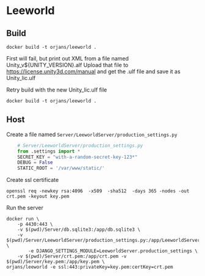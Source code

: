 # Leeworld

## Build

    docker build -t orjans/leeworld .

First will fail, but print out XML from a file named Unity_v${UNITY_VERSION}.alf
Upload that file to https://license.unity3d.com/manual and get the .ulf file and save it as Unity_lic.ulf

Retry build with the new Unity_lic.ulf file

    docker build -t orjans/leeworld .

## Host

Create a file named `Server/LeeworldServer/production_settings.py`

```python
    # Server/LeeworldServer/production_settings.py
    from .settings import *
    SECRET_KEY = "with-a-random-secret-key-123*"
    DEBUG = False
    STATIC_ROOT = '/var/www/static/'
```

Create ssl certificate

    openssl req -newkey rsa:4096  -x509  -sha512  -days 365 -nodes -out crt.pem -keyout key.pem

Run the server

    docker run \
        -p 4430:443 \
        -v $(pwd)/Server/db.sqlite3:/app/db.sqlite3 \
        -v $(pwd)/Server/LeeworldServer/production_settings.py:/app/LeeworldServer/production_settings.py \
            -e DJANGO_SETTINGS_MODULE=LeeworldServer.production_settings \
        -v $(pwd)/Server/crt.pem:/app/crt.pem -v $(pwd)/Server/key.pem:/app/key.pem \
    orjans/leeworld -e ssl:443:privateKey=key.pem:certKey=crt.pem
